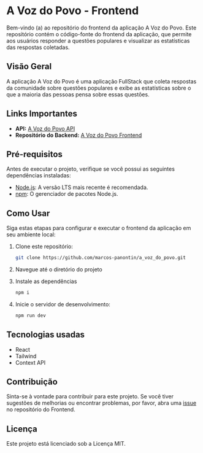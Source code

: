 # A Voz do Povo - Frontend

Bem-vindo (a) ao repositório do frontend da aplicação A Voz do Povo. Este repositório contém o código-fonte do frontend da aplicação, que permite aos usuários responder a questões populares e visualizar as estatísticas das respostas coletadas.

## Visão Geral

A aplicação A Voz do Povo é uma aplicação FullStack que coleta respostas da comunidade sobre questões populares e exibe as estatísticas sobre o que a maioria das pessoas pensa sobre essas questões.

## Links Importantes

- **API:** [A Voz do Povo API](https://a-voz-do-povo-api.onrender.com/)
- **Repositório do Backend:** [A Voz do Povo Frontend](https://github.com/marcos-panontin/a_voz_do_povo-backend)

## Pré-requisitos

Antes de executar o projeto, verifique se você possui as seguintes dependências instaladas:

- [Node.js](https://nodejs.org/): A versão LTS mais recente é recomendada.
- [npm](https://www.npmjs.com/): O gerenciador de pacotes Node.js.

## Como Usar

Siga estas etapas para configurar e executar o frontend da aplicação em seu ambiente local:

1. Clone este repositório:

   ```bash
   git clone https://github.com/marcos-panontin/a_voz_do_povo.git
   ```

2. Navegue até o diretório do projeto

3. Instale as dependências
   ```bash
   npm i
   ```

4. Inicie o servidor de desenvolvimento:
   ```bash
   npm run dev
   ```

## Tecnologias usadas

- React
- Tailwind
- Context API

## Contribuição

Sinta-se à vontade para contribuir para este projeto. Se você tiver sugestões de melhorias ou encontrar problemas, por favor, abra uma [issue](https://github.com/marcos-panontin/a_voz_do_povo/issues) no repositório do Frontend.

## Licença

Este projeto está licenciado sob a Licença MIT.